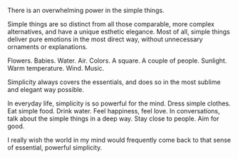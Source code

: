 There is an overwhelming power in the simple things.

Simple things are so distinct from all those comparable, more complex alternatives, and have a unique esthetic elegance.
Most of all, simple things deliver pure emotions in the most direct way, without unnecessary ornaments or explanations.

Flowers.
Babies.
Water.
Air.
Colors.
A square.
A couple of people.
Sunlight.
Warm temperature.
Wind.
Music.

Simplicity always covers the essentials, and does so in the most sublime and elegant way possible.

In everyday life, simplicity is so powerful for the mind.
Dress simple clothes.
Eat simple food.
Drink water.
Feel happiness, feel love.
In conversations, talk about the simple things in a deep way.
Stay close to people.
Aim for good.

I really wish the world in my mind would frequently come back to that sense of essential, powerful simplicity.

